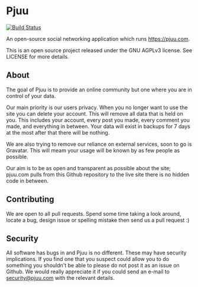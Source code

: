 # Pjuu
[![Build Status](https://travis-ci.org/pjuu/pjuu.svg?branch=master)](https://travis-ci.org/pjuu/pjuu)

An open-source social networking application which runs https://pjuu.com.

This is an open source project released under the GNU AGPLv3 license. See LICENSE for more details.

## About

The goal of Pjuu is to provide an online community but one where you are in control of your data.

Our main priority is our users privacy. When you no longer want to use the site you can delete your account. This will remove all data that is held on you. This includes your account, every post you made, every comment you made, and everything in between. Your data will exist in backups for 7 days at the most after that there will be nothing.

We are also trying to remove our reliance on external services, soon to go is Gravatar. This will meam your usage will be known by as few people as possible.

Our aim is to be as open and transparent as possible about the site; pjuu.com pulls from this Github repository to the live site there is no hidden code in between.

## Contributing

We are open to all pull requests. Spend some time taking a look around, locate a bug, design issue or spelling mistake then send us a pull request :)

## Security

All software has bugs in and Pjuu is no different. These may have security implications. If you find one that you suspect could allow you to do something you shouldn't be able to please do not post it as an issue on Github. We would really appreciate it if you could send an e-mail to security@pjuu.com with the relevant details.
